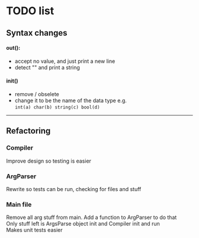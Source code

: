 # TODO list

## Syntax changes

#### out():
* accept no value, and just print a new line      
* detect "" and print a string

#### init() 
* remove / obselete
* change it to be the name of the data type e.g.  
        ```int(a) char(b) string(c) bool(d)```
___

## Refactoring
### Compiler
Improve design so testing is easier

### ArgParser
Rewrite so tests can be run, checking for files and stuff

### Main file
Remove all arg stuff from main. Add a function to ArgParser to do that  
Only stuff left is ArgsParse object init and Compiler init and run  
Makes unit tests easier  